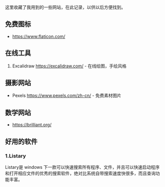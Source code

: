 这里收藏了我用到的一些网站，在此记录，以供以后方便找到。

## 免费图标

* https://www.flaticon.com/

## 在线工具

1. Excalidraw https://excalidraw.com/ - 在线绘图，手绘风格

## 摄影网站

- Pexels https://www.pexels.com/zh-cn/ - 免费素材图片

## 数学网站

- https://brilliant.org/

## 好用的软件

### 1.Listary

 Listary是 windows 下一款可以快速搜索所有程序、文件，并且可以快速启动程序和打开相应文件的优秀的搜索软件，绝对比系统自带搜索速度快很多，而且查询功能丰富。



